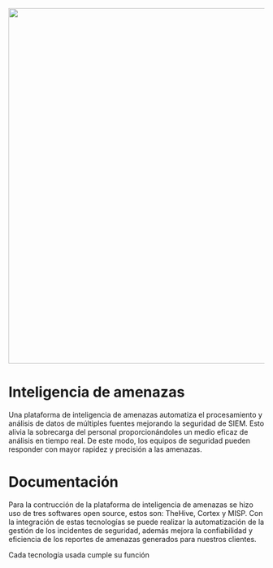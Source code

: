 <div>
  <p align="center">
    <img src="https://thehive-project.org/img/logo.png" width="700"/>  
  </p>
</div>

# Inteligencia de amenazas
Una plataforma de inteligencia de amenazas automatiza el procesamiento y análisis de datos de múltiples fuentes mejorando la seguridad de SIEM.  Esto alivia la sobrecarga del personal proporcionándoles un medio eficaz de análisis en tiempo real. De este modo, los equipos de seguridad pueden responder con mayor rapidez y precisión a las amenazas.
 
# Documentación  
Para la contrucción de la plataforma de inteligencia de amenazas se hizo uso de tres softwares open source, estos son: TheHive, Cortex y MISP. Con la integración de estas tecnologías se puede realizar la automatización de la gestión de los incidentes de seguridad, además mejora la confiabilidad y eficiencia de los reportes de amenazas generados para nuestros clientes.

Cada tecnología usada cumple su función
